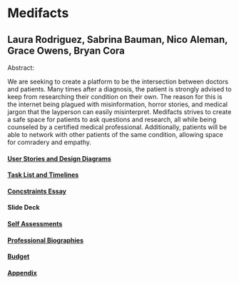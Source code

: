 # Medifacts 
## Laura Rodriguez, Sabrina Bauman, Nico Aleman, Grace Owens, Bryan Cora
Abstract:

We are seeking to create a platform to be the intersection between doctors and patients. Many times after a diagnosis, the patient is strongly advised to keep from researching their condition on their own. The reason for this is the internet being plagued with misinformation, horror stories, and medical jargon that the layperson can easily misinterpret. Medifacts strives to create a safe space for patients to ask questions and research, all while being counseled by a certified medical professional. Additionally, patients will be able to network with other patients of the same condition, allowing space for comradery and empathy.

#### [User Stories and Design Diagrams](main/professional-bios)

#### [Task List and Timelines](https://github.com/brinwiththevlin/medifacts/tree/main/tasks-timelines)

#### [Concstraints Essay](https://github.com/brinwiththevlin/medifacts/blob/main/Constraints-Essay.md)

#### Slide Deck

#### [Self Assessments](https://github.com/brinwiththevlin/medifacts/tree/main/Self-Assessments)

#### [Professional Biographies](https://github.com/brinwiththevlin/medifacts/tree/main/professional-bios)

#### [Budget](https://github.com/brinwiththevlin/medifacts/blob/main/budget.md)

#### [Appendix](https://github.com/brinwiththevlin/medifacts/blob/main/appendix.md)
